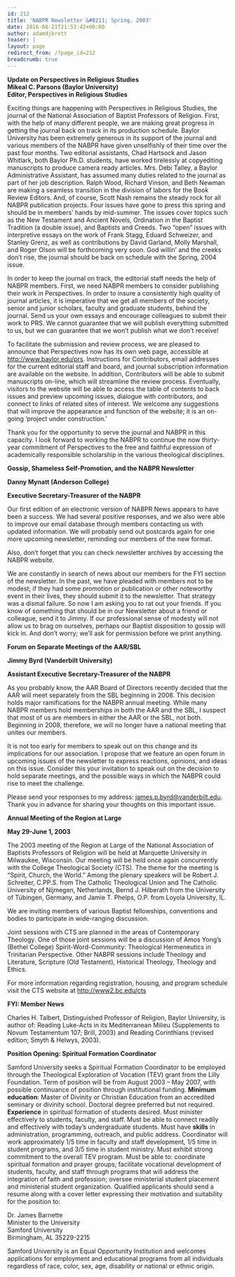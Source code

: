 ```yaml
---
id: 212
title: 'NABPR Newsletter &#8211; Spring, 2003'
date: 2016-08-21T21:53:42+00:00
author: adamdjbrett
teaser: |
layout: page
redirect_from: /?page_id=212
breadcrumb: true
---
```

**Update on Perspectives in Religious Studies**  
**Mikeal C. Parsons (Baylor University)  
Editor, Perspectives in Religious Studies**

Exciting things are happening with Perspectives in Religious Studies, the journal of the National Association of Baptist Professors of Religion. First, with the help of many different people, we are making great progress in getting the journal back on track in its production schedule. Baylor University has been extremely generous in its support of the journal and various members of the NABPR have given unselfishly of their time over the past four months. Two editorial assistants, Chad Hartsock and Jason Whitlark, both Baylor Ph.D. students, have worked tirelessly at copyediting manuscripts to produce camera ready articles. Mrs. Debi Talley, a Baylor Administrative Assistant, has assumed many duties related to the journal as part of her job description. Ralph Wood, Richard Vinson, and Beth Newman are making a seamless transition in the division of labors for the Book Review Editors. And, of course, Scott Nash remains the steady rock for all NABPR publication projects. Four issues have gone to press this spring and should be in members&#8217; hands by mid-summer. The issues cover topics such as the New Testament and Ancient Novels, Ordination in the Baptist Tradition (a double issue), and Baptists and Creeds. Two &#8220;open&#8221; issues with interpretive essays on the work of Frank Stagg, Eduard Schweizer, and Stanley Grenz, as well as contributions by David Garland, Molly Marshall, and Roger Olson will be forthcoming very soon. God willin&#8217; and the creeks don&#8217;t rise, the journal should be back on schedule with the Spring, 2004 issue.

In order to keep the journal on track, the editorial staff needs the help of NABPR members. First, we need NABPR members to consider publishing their work in Perspectives. In order to insure a consistently high quality of journal articles, it is imperative that we get all members of the society, senior and junior scholars, faculty and graduate students, behind the journal. Send us your own essays and encourage colleagues to submit their work to PRS. We cannot guarantee that we will publish everything submitted to us, but we can guarantee that we won&#8217;t publish what we don&#8217;t receive!

To facilitate the submission and review process, we are pleased to announce that Perspectives now has its own web page, accessible at <a href="http://www.baylor.edu/prs" rel="nofollow">http://www.baylor.edu/prs</a>. Instructions for Contributors, email addresses for the current editorial staff and board, and journal subscription information are available on the website. In addition, Contributors will be able to submit manuscripts on-line, which will streamline the review process. Eventually, visitors to the website will be able to access the table of contents to back issues and preview upcoming issues, dialogue with contributors, and connect to links of related sites of interest. We welcome any suggestions that will improve the appearance and function of the website; it is an on-going &#8216;project under construction.&#8217;

Thank you for the opportunity to serve the journal and NABPR in this capacity. I look forward to working the NABPR to continue the now thirty-year commitment of Perspectives to the free and faithful expression of academically responsible scholarship in the various theological disciplines.

**Gossip, Shameless Self-Promotion, and the NABPR Newsletter**

**Danny Mynatt (Anderson College)**

**Executive Secretary-Treasurer of the NABPR**

Our first edition of an electronic version of NABPR News appears to have been a success. We had several positive responses, and we also were able to improve our email database through members contacting us with updated information. We will probably send out postcards again for one more upcoming newsletter, reminding our members of the new format.

Also, don&#8217;t forget that you can check newsletter archives by accessing the NABPR website.

We are constantly in search of news about our members for the FYI section of the newsletter. In the past, we have pleaded with members not to be modest; if they had some promotion or publication or other noteworthy event in their lives, they should submit it to the newsletter. That strategy was a dismal failure. So now I am asking you to rat out your friends. If you know of something that should be in our Newsletter about a friend or colleague, send it to Jimmy. If our professional sense of modesty will not allow us to brag on ourselves, perhaps our Baptist disposition to gossip will kick in. And don&#8217;t worry; we&#8217;ll ask for permission before we print anything.

**Forum on Separate Meetings of the AAR/SBL**

**Jimmy Byrd (Vanderbilt University)**

**Assistant Executive Secretary-Treasurer of the NABPR**

As you probably know, the AAR Board of Directors recently decided that the AAR will meet separately from the SBL beginning in 2008. This decision holds major ramifications for the NABPR annual meeting. While many NABPR members hold memberships in both the AAR and the SBL, I suspect that most of us are members in either the AAR or the SBL, not both. Beginning in 2008, therefore, we will no longer have a national meeting that unites our members.

It is not too early for members to speak out on this change and its implications for our association. I propose that we feature an open forum in upcoming issues of the newsletter to express reactions, opinions, and ideas on this issue. Consider this your invitation to speak out on the decision to hold separate meetings, and the possible ways in which the NABPR could rise to meet the challenge.

Please send your responses to my address: james.p.byrd@vanderbilt.edu. Thank you in advance for sharing your thoughts on this important issue.

**Annual Meeting of the Region at Large**

**May 29-June 1, 2003**

The 2003 meeting of the Region at Large of the National Association of Baptists Professors of Religion will be held at Marquette University in Milwaukee, Wisconsin. Our meeting will be held once again concurrently with the College Theological Society (CTS). The theme for the meeting is &#8220;Spirit, Church, the World.&#8221; Among the plenary speakers will be Robert J. Schreiter, C.PP.S. from The Catholic Theological Union and The Catholic University of Nijmegen, Netherlands, Bernd J. Hilberath from the University of Tübingen, Germany, and Jamie T. Phelps, O.P. from Loyola University, IL.

We are inviting members of various Baptist fellowships, conventions and bodies to participate in wide-ranging discussion.

Joint sessions with CTS are planned in the areas of Contemporary Theology. One of those joint sessions will be a discussion of Amos Yong&#8217;s (Bethel College) Spirit-Word-Community: Theological Hermeneutics in Trinitarian Perspective. Other NABPR sessions include Theology and Literature, Scripture (Old Testament), Historical Theology, Theology and Ethics.

For more information regarding registration, housing, and program schedule visit the CTS website at http://www2.bc.edu/cts

**FYI: Member News**

Charles H. Talbert, Distinguished Professor of Religion, Baylor University, is author of: Reading Luke-Acts in its Mediterranean Milieu (Supplements to Novum Testamentum 107; Brill, 2003) and Reading Corinthians (revised edition; Smyth & Helwys, 2003).

**Position Opening: Spiritual Formation Coordinator**

Samford University seeks a Spiritual Formation Coordinator to be employed through the Theological Exploration of Vocation (TEV) grant from the Lilly Foundation. Term of position will be from August 2003 &#8211; May 2007, with possible continuance of position through institutional funding. **Minimum education**: Master of Divinity or Christian Education from an accredited seminary or divinity school. Doctoral degree preferred but not required. **Experience** in spiritual formation of students desired. Must minister effectively to students, faculty, and staff. Must be able to connect readily and effectively with today&#8217;s undergraduate students. Must have **skills** in administration, programming, outreach, and public address. Coordinator will work approximately 1/5 time in faculty and staff development, 1/5 time in student programs, and 3/5 time in student ministry. Must exhibit strong commitment to the overall TEV program. Must be able to: coordinate spiritual formation and prayer groups; facilitate vocational development of students, faculty, and staff through programs that will address the integration of faith and profession; oversee ministerial student placement and ministerial student organization. Qualified applicants should send a resume along with a cover letter expressing their motivation and suitability for the position to:

Dr. James Barnette  
Minister to the University  
Samford University  
Birmingham, AL 35229-2215

Samford University is an Equal Opportunity Institution and welcomes applications for employment and educational programs from all individuals regardless of race, color, sex, age, disability or national or ethnic origin.
